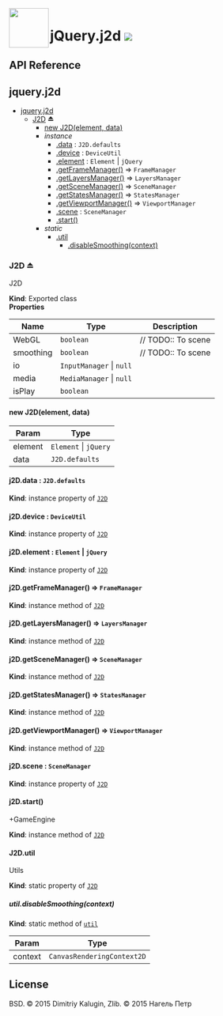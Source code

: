 <img src="https://github.com/fsggs/jquery.j2d/blob/0.2.0-dev/src/img/logo.png?raw=true" align="left" width="80"/>
<h1 align="left">jQuery.j2d <a href="https://www.versioneye.com/user/projects/56afa5f63d82b9003761dfc8">
    <img src="https://www.versioneye.com/user/projects/56afa5f63d82b9003761dfc8/badge.svg?style=flat"/></a></h1>


## API Reference

<a name="module_jquery.j2d"></a>

## jquery.j2d

* [jquery.j2d](#module_jquery.j2d)
    * [J2D](#exp_module_jquery.j2d--J2D) ⏏
        * [new J2D(element, data)](#new_module_jquery.j2d--J2D_new)
        * _instance_
            * [.data](#module_jquery.j2d--J2D+data) : <code>J2D.defaults</code>
            * [.device](#module_jquery.j2d--J2D+device) : <code>DeviceUtil</code>
            * [.element](#module_jquery.j2d--J2D+element) : <code>Element</code> &#124; <code>jQuery</code>
            * [.getFrameManager()](#module_jquery.j2d--J2D+getFrameManager) ⇒ <code>FrameManager</code>
            * [.getLayersManager()](#module_jquery.j2d--J2D+getLayersManager) ⇒ <code>LayersManager</code>
            * [.getSceneManager()](#module_jquery.j2d--J2D+getSceneManager) ⇒ <code>SceneManager</code>
            * [.getStatesManager()](#module_jquery.j2d--J2D+getStatesManager) ⇒ <code>StatesManager</code>
            * [.getViewportManager()](#module_jquery.j2d--J2D+getViewportManager) ⇒ <code>ViewportManager</code>
            * [.scene](#module_jquery.j2d--J2D+scene) : <code>SceneManager</code>
            * [.start()](#module_jquery.j2d--J2D+start)
        * _static_
            * [.util](#module_jquery.j2d--J2D.util)
                * [.disableSmoothing(context)](#module_jquery.j2d--J2D.util.disableSmoothing)

<a name="exp_module_jquery.j2d--J2D"></a>

### J2D ⏏
J2D

**Kind**: Exported class  
**Properties**

| Name | Type | Description |
| --- | --- | --- |
| WebGL | <code>boolean</code> | // TODO:: To scene |
| smoothing | <code>boolean</code> | // TODO:: To scene |
| io | <code>InputManager</code> &#124; <code>null</code> |  |
| media | <code>MediaManager</code> &#124; <code>null</code> |  |
| isPlay | <code>boolean</code> |  |

<a name="new_module_jquery.j2d--J2D_new"></a>

#### new J2D(element, data)

| Param | Type |
| --- | --- |
| element | <code>Element</code> &#124; <code>jQuery</code> | 
| data | <code>J2D.defaults</code> | 

<a name="module_jquery.j2d--J2D+data"></a>

#### j2D.data : <code>J2D.defaults</code>
**Kind**: instance property of <code>[J2D](#exp_module_jquery.j2d--J2D)</code>  
<a name="module_jquery.j2d--J2D+device"></a>

#### j2D.device : <code>DeviceUtil</code>
**Kind**: instance property of <code>[J2D](#exp_module_jquery.j2d--J2D)</code>  
<a name="module_jquery.j2d--J2D+element"></a>

#### j2D.element : <code>Element</code> &#124; <code>jQuery</code>
**Kind**: instance property of <code>[J2D](#exp_module_jquery.j2d--J2D)</code>  
<a name="module_jquery.j2d--J2D+getFrameManager"></a>

#### j2D.getFrameManager() ⇒ <code>FrameManager</code>
**Kind**: instance method of <code>[J2D](#exp_module_jquery.j2d--J2D)</code>  
<a name="module_jquery.j2d--J2D+getLayersManager"></a>

#### j2D.getLayersManager() ⇒ <code>LayersManager</code>
**Kind**: instance method of <code>[J2D](#exp_module_jquery.j2d--J2D)</code>  
<a name="module_jquery.j2d--J2D+getSceneManager"></a>

#### j2D.getSceneManager() ⇒ <code>SceneManager</code>
**Kind**: instance method of <code>[J2D](#exp_module_jquery.j2d--J2D)</code>  
<a name="module_jquery.j2d--J2D+getStatesManager"></a>

#### j2D.getStatesManager() ⇒ <code>StatesManager</code>
**Kind**: instance method of <code>[J2D](#exp_module_jquery.j2d--J2D)</code>  
<a name="module_jquery.j2d--J2D+getViewportManager"></a>

#### j2D.getViewportManager() ⇒ <code>ViewportManager</code>
**Kind**: instance method of <code>[J2D](#exp_module_jquery.j2d--J2D)</code>  
<a name="module_jquery.j2d--J2D+scene"></a>

#### j2D.scene : <code>SceneManager</code>
**Kind**: instance property of <code>[J2D](#exp_module_jquery.j2d--J2D)</code>  
<a name="module_jquery.j2d--J2D+start"></a>

#### j2D.start()
+GameEngine

**Kind**: instance method of <code>[J2D](#exp_module_jquery.j2d--J2D)</code>  
<a name="module_jquery.j2d--J2D.util"></a>

#### J2D.util
Utils

**Kind**: static property of <code>[J2D](#exp_module_jquery.j2d--J2D)</code>  
<a name="module_jquery.j2d--J2D.util.disableSmoothing"></a>

##### util.disableSmoothing(context)
**Kind**: static method of <code>[util](#module_jquery.j2d--J2D.util)</code>  

| Param | Type |
| --- | --- |
| context | <code>CanvasRenderingContext2D</code> | 


## License

BSD. © 2015 Dimitriy Kalugin, Zlib. © 2015 Нагель Петр

